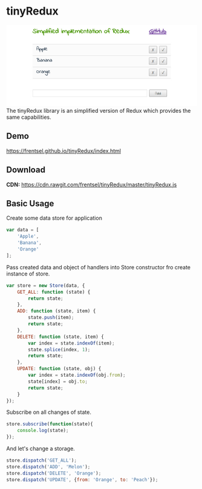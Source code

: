 # tinyRedux
![preview](./demo.jpg)
The tinyRedux library is an simplified version of Redux which provides the same capabilities.

## Demo
https://frentsel.github.io/tinyRedux/index.html

## Download
**CDN:** https://cdn.rawgit.com/frentsel/tinyRedux/master/tinyRedux.js

## Basic Usage

Create some data store for application
```javascript
var data = [
    'Apple',
    'Banana',
    'Orange'
];
```

Pass created data and object of handlers into Store constructor fro create instance of store.
```javascript
var store = new Store(data, {
    GET_ALL: function (state) {
        return state;
    },
    ADD: function (state, item) {
        state.push(item);
        return state;
    },
    DELETE: function (state, item) {
        var index = state.indexOf(item);
        state.splice(index, 1);
        return state;
    },
    UPDATE: function (state, obj) {
        var index = state.indexOf(obj.from);
        state[index] = obj.to;
        return state;
    }
});
```

Subscribe on all changes of state.
```javascript
store.subscribe(function(state){
	console.log(state);
});
```

And let's change a storage.
```javascript
store.dispatch('GET_ALL');
store.dispatch('ADD', 'Melon');
store.dispatch('DELETE', 'Orange');
store.dispatch('UPDATE', {from: 'Orange', to: 'Peach'});
```
